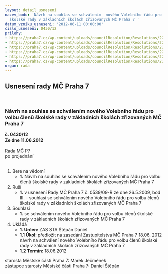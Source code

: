```yaml
---
layout: detail_usneseni
nazev_bodu: 'Návrh na souhlas se schválením  nového Volebního řádu pro volbu členů
  školské rady v základních školách zřizovaných MČ Praha 7 '
datum_vzniku_usneseni: '2012-06-11 00:00:00'
cislo_usneseni: 0430/12
prilohy:
- https://praha7.cz/wp-content/uploads/councilResolution/Resolutions/22760/32-12-n%c3%a1vrh_volebn%c3%adho_%c5%99%c3%a1du_2012.doc
- https://praha7.cz/wp-content/uploads/councilResolution/Resolutions/22760/32-12-volebn%c3%ad_%c5%99%c3%a1d_od_roku_2009.doc
- https://praha7.cz/wp-content/uploads/councilResolution/Resolutions/22760/32-12-novelizace_%c5%a1z_561.2004_sb.,_ve_vztahu_k_%c5%a1kolsk%c3%bdm_rad%c3%a1m.doc
- https://praha7.cz/wp-content/uploads/councilResolution/Resolutions/22760/32-12-usnesen%c3%ad_rm%c4%8d_2009.doc
- https://praha7.cz/wp-content/uploads/councilResolution/Resolutions/22760/32-12-usnesen%c3%ad_zm%c4%8d_2009.doc
- https://praha7.cz/wp-content/uploads/councilResolution/Resolutions/22760/32-12-n%c3%a1vrh_zm%c4%8d_nov%c3%bd_volebn%c3%ad_%c5%99%c3%a1d_2012.doc
organ: rada
---
```

<div id="ucUsn_pList" class="usn">
	<span><h2>Usnesení rady MČ Praha 7 </h2>
<br></span><div class="standBody">
<span><h3>Návrh na souhlas se schválením  nového Volebního řádu pro volbu členů školské rady v základních školách zřizovaných MČ Praha 7 </h3></span><div class="center">
		<strong>č. 0430/12</strong><br>
	</div>
<div class="center">
		<strong>Ze dne 11.06.2012</strong><br><br>
	</div>Rada MČ P7<br> po projednání<br><br><ol>
<li>Bere na vědomí<ul><li>
<strong>1.</strong> Návrh na souhlas se schválením  nového Volebního řádu pro volbu členů školské rady v základních školách zřizovaných MČ Praha 7 </li></ul>
</li>
<li>Ruší<ul><li>
<strong>1.</strong> v usnesení Rady MČ Praha 7 č. 0539/09-R ze dne 26.5.2009, bod III. - souhlasí se schválením nového Volebního řádu pro volbu členů školské rady v základních školách zřizovaných MČ Praha 7</li></ul>
</li>
<li>Souhlasí<ul><li>
<strong>1.</strong> se schválením nového Volebního řádu pro volbu členů školské rady v základních školách zřizovaných MČ Praha 7             </li></ul>
</li>
<li>Ukládá<ul>
<li>
<strong>1. Určen: </strong>ZAS STA Štěpán Daniel</li>
<li>
<strong>1.1 Úkol: </strong>předložit na zasedání Zastupitelstva MČ Praha 7 18.06. 2012 návrh na schválení nového Volebního řádu pro volbu členů školské rady v základních školách zřizovaných MČ Praha 7</li>
<li>
<strong>1.2 Termín: </strong>18.06.2012</li>
</ul>
</li>
</ol>starosta Městské části Praha 7: Marek Ječmének<br>zástupce starosty Městské části Praha 7: Daniel Štěpán 
</div>
</div>